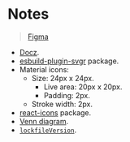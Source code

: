 # Notes

> [Figma](https://www.figma.com/file/78fkJEQqAYJ3mxqyN3zDDD/material-design-custom-icon?node-id=0%3A1)

- [Docz](https://www.docz.site/).
- [esbuild-plugin-svgr](https://github.com/kazijawad/esbuild-plugin-svgr) package.
- Material icons:
  - Size: 24px x 24px.
    - Live area: 20px x 20px.
    - Padding: 2px.
  - Stroke width: 2px.
- [react-icons](https://react-icons.github.io/react-icons/) package.
- [Venn diagram](https://en.wikipedia.org/wiki/Venn_diagram).
- [`lockfileVersion`](https://docs.npmjs.com/cli/v8/configuring-npm/package-lock-json#lockfileversion).
